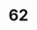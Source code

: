 ---
title: "62"
imageurl: "https://imgs1.thamizhnation.org/assets/62.webp"
dwnurl: "https://imgs1.thamizhnation.org/img/62.jpg"
tags: ['thalaivar']
---